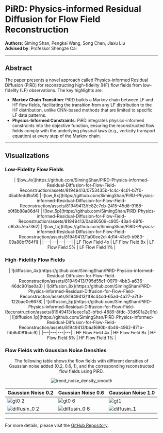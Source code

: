# PiRD: Physics-informed Residual Diffusion for Flow Field Reconstruction

**Authors**: Siming Shan, Pengkai Wang, Song Chen, Jiaxu Liu  
**Advised by**: Professor Shengze Cai

---

## Abstract

The paper presents a novel approach called Physics-informed Residual Diffusion (PiRD) for reconstructing high-fidelity (HF) flow fields from low-fidelity (LF) observations. The key highlights are:

- **Markov Chain Transition**: PiRD builds a Markov chain between LF and HF flow fields, facilitating the transition from any LF distribution to the HF distribution, unlike CNN-based methods that are limited to specific LF data patterns.
- **Physics-Informed Constraints**: PiRD integrates physics-informed constraints into the objective function, ensuring the reconstructed flow fields comply with the underlying physical laws (e.g., vorticity transport equation) at every step of the Markov chain.

---

## Visualizations

### Low-Fidelity Flow Fields
<div align="center">
| ![low_4x](https://github.com/SimingShan/PiRD-Physics-informed-Residual-Diffusion-for-Flow-Field-Reconstruction/assets/81949413/0753435b-1c4c-4c01-b7f0-45ab1edd9a18) | ![low_8x](https://github.com/SimingShan/PiRD-Physics-informed-Residual-Diffusion-for-Flow-Field-Reconstruction/assets/81949413/fc82c7cb-2415-45d8-9168-b0f8b88a86d4) | ![low_5p](https://github.com/SimingShan/PiRD-Physics-informed-Residual-Diffusion-for-Flow-Field-Reconstruction/assets/81949413/0ad80509-c905-43a4-89f6-c8b3c7ea7362) | ![low_1p](https://github.com/SimingShan/PiRD-Physics-informed-Residual-Diffusion-for-Flow-Field-Reconstruction/assets/81949413/1a00ee2d-4d14-43c9-b983-09a88bf764f1) |
|---|---|---|---|
| LF Flow Field 4x | LF Flow Field 8x | LF Flow Field 5% | LF Flow Field 1% |
</div>

### High-Fidelity Flow Fields
<div align="center">
| ![diffusion_4x](https://github.com/SimingShan/PiRD-Physics-informed-Residual-Diffusion-for-Flow-Field-Reconstruction/assets/81949413/795d55c1-0979-4bb3-a636-46dc901ae0a3) | ![diffusion_8x](https://github.com/SimingShan/PiRD-Physics-informed-Residual-Diffusion-for-Flow-Field-Reconstruction/assets/81949413/1f8c44cd-65ad-4a27-a7f3-122bae0e6678) | ![diffusion_5p](https://github.com/SimingShan/PiRD-Physics-informed-Residual-Diffusion-for-Flow-Field-Reconstruction/assets/81949413/1eeec1a3-bfbd-4889-8fdc-33d601a2e0fe) | ![diffusion_1p](https://github.com/SimingShan/PiRD-Physics-informed-Residual-Diffusion-for-Flow-Field-Reconstruction/assets/81949413/baa1690b-4b46-4962-871b-fdb8d081bdc9) |
|---|---|---|---|
| HF Flow Field 4x | HF Flow Field 8x | HF Flow Field 5% | HF Flow Field 1% |
</div>

### Flow Fields with Gaussian Noise Densities
<div align="center">
The following table shows the flow fields with different densities of Gaussian noise added (0.2, 0.6, 1), and the corresponding reconstructed flow fields using PiRD.

![trend_noise_density_smooth](https://github.com/SimingShan/PiRD-Physics-informed-Residual-Diffusion-for-Flow-Field-Reconstruction/assets/81949413/4e34c73f-44bf-4371-a868-de6ac43e3670)

| Gaussian Noise 0.2 | Gaussian Noise 0.6 | Gaussian Noise 1.0 |
|---|---|---|
| ![gt0 2](https://github.com/SimingShan/PiRD-Physics-informed-Residual-Diffusion-for-Flow-Field-Reconstruction/assets/81949413/28eff09f-26c5-44b5-b9e5-4e0b2d5b9163) | ![gt0 6](https://github.com/SimingShan/PiRD-Physics-informed-Residual-Diffusion-for-Flow-Field-Reconstruction/assets/81949413/3a4289cc-2c89-4972-8c2c-3ccc9fda1670) | ![gt1](https://github.com/SimingShan/PiRD-Physics-informed-Residual-Diffusion-for-Flow-Field-Reconstruction/assets/81949413/ef2b8042-f4e8-4e69-8782-fc36a629daaa) |
| ![diffusin_0 2](https://github.com/SimingShan/PiRD-Physics-informed-Residual-Diffusion-for-Flow-Field-Reconstruction/assets/81949413/d3c36b6c-c1c6-4efc-997d-706436ec75b5) | ![diffusin_0 6](https://github.com/SimingShan/PiRD-Physics-informed-Residual-Diffusion-for-Flow-Field-Reconstruction/assets/81949413/c140a2a1-38a8-4a55-a7bd-f003f0d1749b) | ![diffusin_1](https://github.com/SimingShan/PiRD-Physics-informed-Residual-Diffusion-for-Flow-Field-Reconstruction/assets/81949413/2bfdee78-490e-41ce-986e-a770e8c72402) |
</div>

---

For more details, please visit the [GitHub Repository](https://github.com/SimingShan/PiRD-Physics-informed-Residual-Diffusion-for-Flow-Field-Reconstruction).

